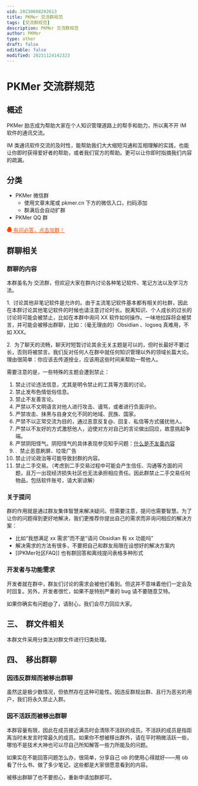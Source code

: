 ```yaml
---
uid: 20230608202613
title: PKMer 交流群规范
tags: [交流群规范]
description: PKMer 交流群规范
author: PKMer
type: other
draft: false
editable: false
modified: 20231124142323
---
```


# PKMer 交流群规范

## 概述

PKMer 励志成为帮助大家在个人知识管理道路上的帮手和助力，所以离不开 IM 软件的通讯交流。

IM 类通讯软件交流的及时性，能帮助我们大大缩短沟通和互相理解的实践，也能让你即时获得爱好者的帮助，或者我们官方的帮助。更可以让你即时指摘我们内容的疏漏。

## 分类

- PKMer 微信群
	- 使用文章末尾或 pkmer.cn 下方的微信入口，扫码添加
	- 群满后会自动扩群
- PKMer QQ 群
<p style="width:200px" class="astro-J75B3YUS">
				<a tooltip="点我加入" style="color:orangered; margin-right: 1em;" href="http://qm.qq.com/cgi-bin/qm/qr?_wv=1027&amp;k=9SQlwaHi_PlWLoQq9Vu6BnGRmfGbmSPz&amp;authKey=knraTnnD8fKa17GO6Yz3z4GFem2Y2DmR9Ep5DiZE67CCDrYbNYer8AWkDIJJQmfW&amp;noverify=0&amp;group_code=825255377" class="astro-J75B3YUS">
					<svg xmlns="http://www.w3.org/2000/svg" aria-hidden="true" role="img" width="1em" height="1em" viewBox="0 0 1792 1792" data-icon="fa:qq" class="iconify w-5 h-5 astro-J75B3YUS iconify--fa"><path fill="currentColor" d="M270 806q-8-19-8-52q0-20 11-49t24-45q-1-22 7.5-53t22.5-43q0-139 92.5-288.5T637 66Q776 0 961 0q133 0 266 55q49 21 90 48t71 56t55 68t42 74t32.5 84.5T1543 475t22 98l1 5q55 83 55 150q0 14-9 40t-9 38q0 1 1.5 3.5t3.5 5t2 3.5q77 114 120.5 214.5T1774 1241q0 43-19.5 100t-55.5 57q-9 0-19.5-7.5t-19-17.5t-19-26t-16-26.5t-13.5-26t-9-17.5q-1-1-3-1l-5 4q-59 154-132 223q20 20 61.5 38.5t69 41.5t35.5 65q-2 4-4 16t-7 18q-64 97-302 97q-53 0-110.5-9t-98-20t-104.5-30q-15-5-23-7q-14-4-46-4.5t-40-1.5q-41 45-127.5 65T598 1792q-35 0-69-1.5t-93-9t-101-20.5t-74.5-40t-32.5-64q0-40 10-59.5t41-48.5q11-2 40.5-13t49.5-12q4 0 14-2q2-2 2-4l-2-3q-48-11-108-105.5T202 1253l-5-3q-4 0-12 20q-18 41-54.5 74.5T53 1382h-1q-4 0-6-4.5t-5-5.5q-23-54-23-100q0-275 252-466z"></path></svg>
					<span class="text-lg astro-J75B3YUS">有问必答，点击加群！</span>
				</a>
			</p>

## 群聊相关

### 群聊的内容

本群虽名为 交流群，但欢迎大家在群内讨论各种笔记软件、笔记方法以及学习方法。

1.  讨论其他非笔记软件是允许的。由于主流笔记软件基本都有相关的社群，因此在本群讨论其他笔记软件的时候也请注意讨论时长。脱离知识、个人成长的过长的讨论将可能会被禁止，比如在本群中询问 XX 软件如何操作。一味地拉踩将会被禁言，并可能会被移出群聊，比如：（毫无理由的）Obsidian 、logseq 真难用，不如 XXX。

2.  为了聊天的流畅，聊天时短暂讨论其余无关主题是可以的，但时长最好不要过长，否则将被禁言。我们反对任何人在群中就任何知识管理以外的领域长篇大论。理由很简单：你应该去传道授业，应该用这些时间来帮助一帮他人。

需要注意的是，一些特殊的主题会遭到禁止：

1. 禁止讨论违法信息，尤其是明令禁止的工具等方面的讨论。
2. 禁止发布色情低俗信息。
3. 禁止不友善言论。
4. 严禁以不文明语言对他人进行攻击、谩骂，或者进行负面评价。
5. 严禁攻击、抹黑与自身文化不同的地域、民族、国家。
6. 严禁不以正常交流为目的，通过恶意反复@、回复、私信等方式骚扰他人。
7. 严禁以不友好的方式激怒他人，迫使对方对自己的言论做出回应，故意挑起争端。
8. 严禁阴阳怪气。阴阳怪气的具体表现参见知乎问题：[什么是不友善内容](https://www.zhihu.com/question/20239684/answer/26476378)
9. .  禁止恶意刷屏、垃圾广告
10. 禁止讨论政治等可能导致封群的内容。
11. 禁止二手交易。（考虑到二手交易过程中可能会产生信任、沟通等方面的问题，且万一出现经济损失社区也无法承担相应责任。因此群禁止二手交易任何物品，包括软件账号，请大家谅解）

### 关于提问

群的作用就是通过群友集体智慧来解决疑问。但需要注意，提问也需要智慧。为了让你的问题得到更好地解决，我们更推荐你提出自己的需求而非询问相应的解决方案：

- 比如“我想满足 xx 需求”而不是“请问 Obsidian 有 xx 功能吗”
- 解决需求的方法有很多，不要把自己和群友局限在设想好的解决方案内
- [[PKMer社区FAQ]] 也有群回答和离线提问表格多种形式

### 开发者与功能需求

开发者就在群中，群友们讨论的需求会被他们看到。但这并不意味着他们一定会及时回复。另外，开发者很忙，如果不是特别严重的 bug 请不要随意艾特。

如果你确实有问题@了，请耐心，我们会尽力回应大家。

## 三、  群文件相关

本群文件采用分类法对群文件进行归类处理。

## 四、  移出群聊

### 因违反群规而被移出群聊

虽然这是极少数情况，但依然存在这种可能性。因违反群规出群、且行为恶劣的用户，我们将永久禁止入群。

### 因不活跃而被移出群聊

本群容量有限，因此在成员接近满员时会清除不活跃的成员。不活跃的成员是指距离当时未发言时常最久的成员。如果你不想被移出群外，请在平时稍微活跃一些，哪怕不是技术大神也可以尽自己所知解答一些力所能及的问题。

如果实在不能回答问题怎么办，很简单，分享自己 ob 的使用心得就好——用 ob 看了什么书、做了多少笔记，这些都是大家很愿意看到的内容。

被移出群聊了也不要担心，重新申请加群即可。
